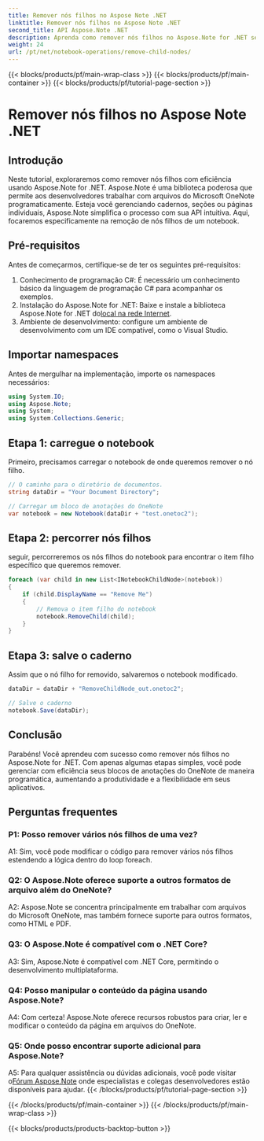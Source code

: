 ```yaml
---
title: Remover nós filhos no Aspose Note .NET
linktitle: Remover nós filhos no Aspose Note .NET
second_title: API Aspose.Note .NET
description: Aprenda como remover nós filhos no Aspose.Note for .NET sem esforço. Simplifique o gerenciamento de arquivos do OneNote com este guia passo a passo.
weight: 24
url: /pt/net/notebook-operations/remove-child-nodes/
---
```


{{< blocks/products/pf/main-wrap-class >}}
{{< blocks/products/pf/main-container >}}
{{< blocks/products/pf/tutorial-page-section >}}

# Remover nós filhos no Aspose Note .NET

## Introdução

Neste tutorial, exploraremos como remover nós filhos com eficiência usando Aspose.Note for .NET. Aspose.Note é uma biblioteca poderosa que permite aos desenvolvedores trabalhar com arquivos do Microsoft OneNote programaticamente. Esteja você gerenciando cadernos, seções ou páginas individuais, Aspose.Note simplifica o processo com sua API intuitiva. Aqui, focaremos especificamente na remoção de nós filhos de um notebook.

## Pré-requisitos

Antes de começarmos, certifique-se de ter os seguintes pré-requisitos:
1. Conhecimento de programação C#: É necessário um conhecimento básico da linguagem de programação C# para acompanhar os exemplos.
2.  Instalação do Aspose.Note for .NET: Baixe e instale a biblioteca Aspose.Note for .NET do[local na rede Internet](https://releases.aspose.com/note/net/).
3. Ambiente de desenvolvimento: configure um ambiente de desenvolvimento com um IDE compatível, como o Visual Studio.

## Importar namespaces

Antes de mergulhar na implementação, importe os namespaces necessários:

```csharp
using System.IO;
using Aspose.Note;
using System;
using System.Collections.Generic;
```

## Etapa 1: carregue o notebook

Primeiro, precisamos carregar o notebook de onde queremos remover o nó filho.

```csharp
// O caminho para o diretório de documentos.
string dataDir = "Your Document Directory";

// Carregar um bloco de anotações do OneNote
var notebook = new Notebook(dataDir + "test.onetoc2");
```

## Etapa 2: percorrer nós filhos

seguir, percorreremos os nós filhos do notebook para encontrar o item filho específico que queremos remover.

```csharp
foreach (var child in new List<INotebookChildNode>(notebook))
{
    if (child.DisplayName == "Remove Me")
    {
        // Remova o item filho do notebook
        notebook.RemoveChild(child);
    }
}
```

## Etapa 3: salve o caderno

Assim que o nó filho for removido, salvaremos o notebook modificado.

```csharp
dataDir = dataDir + "RemoveChildNode_out.onetoc2";

// Salve o caderno
notebook.Save(dataDir);
```

## Conclusão

Parabéns! Você aprendeu com sucesso como remover nós filhos no Aspose.Note for .NET. Com apenas algumas etapas simples, você pode gerenciar com eficiência seus blocos de anotações do OneNote de maneira programática, aumentando a produtividade e a flexibilidade em seus aplicativos.

## Perguntas frequentes

### P1: Posso remover vários nós filhos de uma vez?

A1: Sim, você pode modificar o código para remover vários nós filhos estendendo a lógica dentro do loop foreach.

### Q2: O Aspose.Note oferece suporte a outros formatos de arquivo além do OneNote?

A2: Aspose.Note se concentra principalmente em trabalhar com arquivos do Microsoft OneNote, mas também fornece suporte para outros formatos, como HTML e PDF.

### Q3: O Aspose.Note é compatível com o .NET Core?

A3: Sim, Aspose.Note é compatível com .NET Core, permitindo o desenvolvimento multiplataforma.

### Q4: Posso manipular o conteúdo da página usando Aspose.Note?

A4: Com certeza! Aspose.Note oferece recursos robustos para criar, ler e modificar o conteúdo da página em arquivos do OneNote.

### Q5: Onde posso encontrar suporte adicional para Aspose.Note?

 A5: Para qualquer assistência ou dúvidas adicionais, você pode visitar o[Fórum Aspose.Note](https://forum.aspose.com/c/note/28) onde especialistas e colegas desenvolvedores estão disponíveis para ajudar.
{{< /blocks/products/pf/tutorial-page-section >}}

{{< /blocks/products/pf/main-container >}}
{{< /blocks/products/pf/main-wrap-class >}}

{{< blocks/products/products-backtop-button >}}
